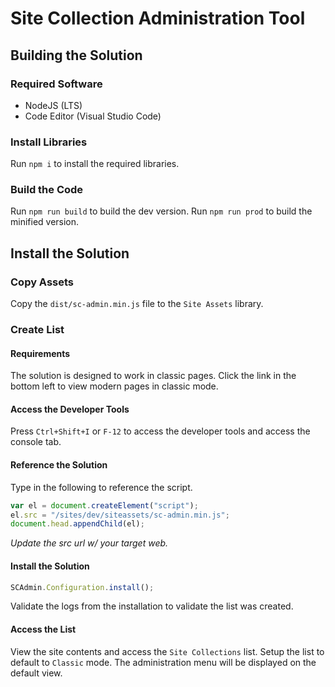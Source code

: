 # Site Collection Administration Tool

## Building the Solution

### Required Software

* NodeJS (LTS)
* Code Editor (Visual Studio Code)

### Install Libraries

Run `npm i` to install the required libraries.

### Build the Code

Run `npm run build` to build the dev version. Run `npm run prod` to build the minified version.

## Install the Solution

### Copy Assets

Copy the `dist/sc-admin.min.js` file to the `Site Assets` library.

### Create List

#### Requirements

The solution is designed to work in classic pages. Click the link in the bottom left to view modern pages in classic mode.

#### Access the Developer Tools

Press `Ctrl+Shift+I` or `F-12` to access the developer tools and access the console tab.

#### Reference the Solution

Type in the following to reference the script.

```js
var el = document.createElement("script");
el.src = "/sites/dev/siteassets/sc-admin.min.js";
document.head.appendChild(el);
```
_Update the src url w/ your target web._

#### Install the Solution

```js
SCAdmin.Configuration.install();
```

Validate the logs from the installation to validate the list was created.

#### Access the List

View the site contents and access the `Site Collections` list. Setup the list to default to `Classic` mode. The administration menu will be displayed on the default view.